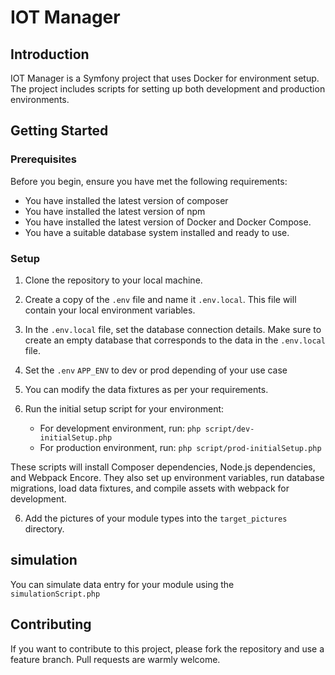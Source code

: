 # IOT Manager

## Introduction

IOT Manager is a Symfony project that uses Docker for environment setup. The project includes scripts for setting up both development and production environments.

## Getting Started

### Prerequisites

Before you begin, ensure you have met the following requirements:

- You have installed the latest version of composer
- You have installed the latest version of npm
- You have installed the latest version of Docker and Docker Compose.
- You have a suitable database system installed and ready to use.

### Setup

1. Clone the repository to your local machine.

2. Create a copy of the `.env` file and name it `.env.local`. This file will contain your local environment variables.

3. In the `.env.local` file, set the database connection details. Make sure to create an empty database that corresponds to the data in the `.env.local` file.

4. Set the `.env` `APP_ENV` to dev or prod depending of your use case

4. You can modify the data fixtures as per your requirements.

5. Run the initial setup script for your environment:

   - For development environment, run: `php script/dev-initialSetup.php`
   - For production environment, run: `php script/prod-initialSetup.php`

These scripts will install Composer dependencies, Node.js dependencies, and Webpack Encore. They also set up environment variables, run database migrations, load data fixtures, and compile assets with webpack for development.

6. Add the pictures of your module types into the `target_pictures` directory.

## simulation

You can simulate data entry for your module using the `simulationScript.php`
## Contributing

If you want to contribute to this project, please fork the repository and use a feature branch. Pull requests are warmly welcome.